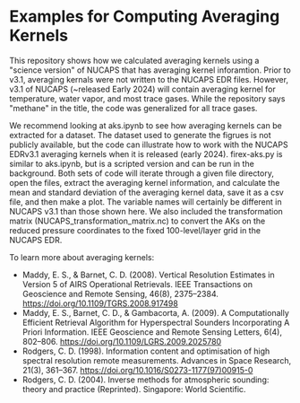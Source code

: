 # Examples for Computing Averaging Kernels

This repository shows how we calculated averaging kernels using a "science version" of NUCAPS that has averaging kernel inforamtion. Prior to v3.1, averaging kernals were not written to the NUCAPS EDR files. However, v3.1 of NUCAPS (~released Early 2024) will contain averaging kernel for temperature, water vapor, and most trace gases.  While the repository says "methane" in the title, the code was generalized for all trace gases.

We recommend looking at aks.ipynb to see how averaging kernels can be extracted for a dataset. The dataset used to generate the figrues is not publicly available, but the code can illustrate how to work with the NUCAPS EDRv3.1 averaging kernels when it is released (early 2024). firex-aks.py is similar to aks.ipynb, but is a scripted version and can be run in the background. Both sets of code will iterate through a given file directory, open the files, extract the averaging kernel information, and calculate the mean and standard deviation of the averaging kernel data, save it as a csv file, and then make a plot. The variable names will certainly be different in NUCAPS v3.1 than those shown here. We also included the transformation matrix (NUCAPS_transformation_matrix.nc) to convert the AKs on the reduced pressure coordinates to the fixed 100-level/layer grid in the NUCAPS EDR.

To learn more about averaging kernels:
* Maddy, E. S., & Barnet, C. D. (2008). Vertical Resolution Estimates in Version 5 of AIRS Operational Retrievals. IEEE Transactions on Geoscience and Remote Sensing, 46(8), 2375–2384. https://doi.org/10.1109/TGRS.2008.917498
* Maddy, E. S., Barnet, C. D., & Gambacorta, A. (2009). A Computationally Efficient Retrieval Algorithm for Hyperspectral Sounders Incorporating A Priori Information. IEEE Geoscience and Remote Sensing Letters, 6(4), 802–806. https://doi.org/10.1109/LGRS.2009.2025780
* Rodgers, C. D. (1998). Information content and optimisation of high spectral resolution remote measurements. Advances in Space Research, 21(3), 361–367. https://doi.org/10.1016/S0273-1177(97)00915-0
* Rodgers, C. D. (2004). Inverse methods for atmospheric sounding: theory and practice (Reprinted). Singapore: World Scientific.

